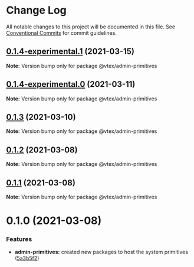 # Change Log

All notable changes to this project will be documented in this file.
See [Conventional Commits](https://conventionalcommits.org) for commit guidelines.

## [0.1.4-experimental.1](https://github.com/vtex/onda/compare/@vtex/admin-primitives@0.1.3...@vtex/admin-primitives@0.1.4-experimental.1) (2021-03-15)

**Note:** Version bump only for package @vtex/admin-primitives





## [0.1.4-experimental.0](https://github.com/vtex/onda/compare/@vtex/admin-primitives@0.1.3...@vtex/admin-primitives@0.1.4-experimental.0) (2021-03-11)

**Note:** Version bump only for package @vtex/admin-primitives





## [0.1.3](https://github.com/vtex/onda/compare/@vtex/admin-primitives@0.1.2...@vtex/admin-primitives@0.1.3) (2021-03-10)

**Note:** Version bump only for package @vtex/admin-primitives





## [0.1.2](https://github.com/vtex/onda/compare/@vtex/admin-primitives@0.1.1...@vtex/admin-primitives@0.1.2) (2021-03-08)

**Note:** Version bump only for package @vtex/admin-primitives





## [0.1.1](https://github.com/vtex/onda/compare/@vtex/admin-primitives@0.1.0...@vtex/admin-primitives@0.1.1) (2021-03-08)

**Note:** Version bump only for package @vtex/admin-primitives





# 0.1.0 (2021-03-08)


### Features

* **admin-primitives:** created new packages to host the system primitives ([5a3b5f2](https://github.com/vtex/onda/commit/5a3b5f2ca910e8c55d2ec1612b4134ccdf16970f))
